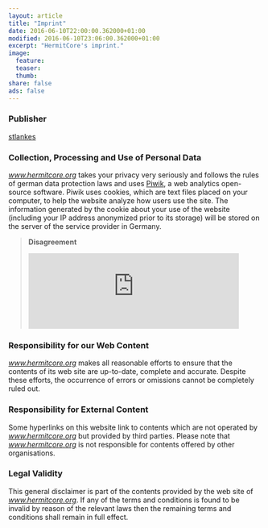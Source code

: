 ```yaml
---
layout: article
title: "Imprint"
date: 2016-06-10T22:00:00.362000+01:00
modified: 2016-06-10T23:06:00.362000+01:00
excerpt: "HermitCore's imprint."
image:
  feature:
  teaser:
  thumb:
share: false
ads: false
---
```


### Publisher

[stlankes](https://github.com/stlankes/)

### Collection, Processing and Use of Personal Data

*www.hermitcore.org* takes your privacy very seriously and follows the rules of german data protection laws and uses [Piwik](http://piwik.org/), a web analytics open-source software.
Piwik uses cookies, which are text files placed on your computer, to help the website analyze how users use the site.
The information generated by the cookie about your use of the website (including your IP address anonymized prior to its storage) will be stored on the server of the service provider in Germany.

> **Disagreement**
> <iframe width="90%" height="150" frameborder="yes" src="https://piwik.lankes.org/index.php?module=CoreAdminHome&amp;action=optOut&amp;language=en"></iframe>

### Responsibility for our Web Content

*www.hermitcore.org* makes all reasonable efforts to ensure that the contents of its web site are up-to-date, complete and accurate.
Despite these efforts, the occurrence of errors or omissions cannot be completely ruled out.

### Responsibility for External Content

Some hyperlinks on this website link to contents which are not operated by *www.hermitcore.org* but provided by third parties.
Please note that *www.hermitcore.org* is not responsible for contents offered by other organisations.

### Legal Validity

This general disclaimer is part of the contents provided by the web site of *www.hermitcore.org*.
If any of the terms and conditions is found to be invalid by reason of the relevant laws then the remaining terms and conditions shall remain in full effect.
